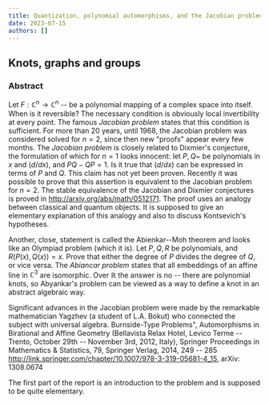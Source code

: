 ```yaml
---
title: Quantization, polynomial automorphisms, and the Jacobian problem.Speaker; A. Ya. Kanel-Belov
date: 2023-07-15
authors: []
---
```


## Knots, graphs and groups

### Abstract

Let $F: \mathbb{C}^n\to \mathbb{C}^n$ -- be a polynomial mapping of a complex space into itself. When is it reversible? The necessary condition is obviously local invertibility at every point. The famous *Jacobian problem* states that this condition is sufficient. For more than 20 years, until 1968, the Jacobian problem was considered solved for $n=2$, since then new "proofs" appear every few months.
The *Jacobian problem* is closely related to Dixmier's conjecture, the formulation of which for $n=1$ looks innocent: let $P, Q$~ be polynomials in $x$ and $(d/dx)$, and $PQ-QP=1$. Is it true that $(d/dx)$ can be expressed in terms of $P$ and $Q$. This claim has not yet been proven. Recently it was possible to prove that this assertion is equivalent to the Jacobian problem for $n=2$. The stable equivalence of the Jacobian and Dixmier conjectures is proved in http://arxiv.org/abs/math/0512171. The proof uses an analogy between classical and quantum objects. It is supposed to give an elementary explanation of this analogy and also to discuss Kontsevich's hypotheses.

Another, close, statement is called the Abienkar--Moh theorem and looks like an Olympiad problem (which it is). Let $P, Q, R$ be polynomials, and $R(P(x),Q(x))=x$. Prove that either the degree of $P$ divides the degree of $Q$, or vice versa. The *Abiancar problem* states that all embeddings of an affine line in $\mathbb{C}^3$ are isomorphic. Over $\mathbb{R}$ the answer is no -- there are polynomial knots, so Abyankar's problem can be viewed as a way to define a knot in an abstract algebraic way.

Significant advances in the Jacobian problem were made by the remarkable mathematician Yagzhev (a student of L.A. Bokut) who connected the subject with universal algebra. Burnside-Type Problems", Automorphisms in Birational and Affine Geometry (Bellavista Relax Hotel, Levico Terme -- Trento, October 29th -- November 3rd, 2012, Italy), Springer Proceedings in Mathematics & Statistics, 79, Springer Verlag, 2014, 249 -- 285 http://link.springer.com/chapter/10.1007/978-3-319-05681-4_15, arXiv: 1308.0674

The first part of the report is an introduction to the problem and is supposed to be quite elementary.




